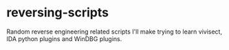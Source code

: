 reversing-scripts
=================

Random reverse engineering related scripts I'll make trying to learn vivisect, IDA python plugins and WinDBG plugins.

